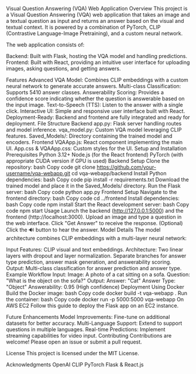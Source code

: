 Visual Question Answering (VQA) Web Application
Overview
This project is a Visual Question Answering (VQA) web application that takes an image and a textual question as input and returns an answer based on the visual and textual context. It is powered by a combination of PyTorch, CLIP (Contrastive Language-Image Pretraining), and a custom neural network.

The web application consists of:

Backend: Built with Flask, hosting the VQA model and handling predictions.
Frontend: Built with React, providing an intuitive user interface for uploading images, asking questions, and getting answers.
<!-- Add a link to the demo screenshot if available -->

Features
Advanced VQA Model: Combines CLIP embeddings with a custom neural network to generate accurate answers.
Multi-class Classification: Supports 5410 answer classes.
Answerability Scoring: Provides a confidence score indicating whether the question is answerable based on the input image.
Text-to-Speech (TTS): Listen to the answer with a single click.
Interactive UI: Simple and responsive user interface built with React.
Deployment-Ready: Backend and frontend are fully integrated and ready for deployment.
File Structure
Backend
app.py: Flask server handling routes and model inference.
vqa_model.py: Custom VQA model leveraging CLIP features.
Saved_Models/: Directory containing the trained model and encoders.
Frontend
VQAApp.js: React component implementing the main UI.
App.css & VQAApp.css: Custom styles for the UI.
Setup and Installation
Prerequisites
Python 3.12+
Node.js (for the React frontend)
PyTorch (with appropriate CUDA version if GPU is used)
Backend Setup
Clone the repository:
bash
Copy code
git clone https://github.com/your-username/vqa-webapp.git
cd vqa-webapp/backend
Install Python dependencies:
bash
Copy code
pip install -r requirements.txt
Download the trained model and place it in the Saved_Models/ directory.
Run the Flask server:
bash
Copy code
python app.py
Frontend Setup
Navigate to the frontend directory:
bash
Copy code
cd ../frontend
Install dependencies:
bash
Copy code
npm install
Start the React development server:
bash
Copy code
npm start
Usage
Launch the backend (http://127.0.0.1:5000) and the frontend (http://localhost:3000).
Upload an image and type a question in the web interface.
Click "Get Answer" to receive the response.
(Optional) Click the 🔊 button to hear the answer.
Model Details
The model architecture combines CLIP embeddings with a multi-layer neural network:

Input Features: CLIP visual and text embeddings.
Architecture:
Two linear layers with dropout and layer normalization.
Separate branches for answer type prediction, answer mask generation, and answerability scoring.
Output: Multi-class classification for answer prediction and answer type.
Example Workflow
Input:
Image: A photo of a cat sitting on a sofa.
Question: "What is the object on the sofa?"
Output:
Answer: "Cat"
Answer Type: "Object"
Answerability: 0.95 (High confidence)
Deployment
Using Docker
Build the Docker image:
bash
Copy code
docker build -t vqa-webapp .
Run the container:
bash
Copy code
docker run -p 5000:5000 vqa-webapp
On AWS EC2
Follow this guide to deploy the Flask app on an EC2 instance.

Future Enhancements
Model Improvements: Fine-tune on additional datasets for better accuracy.
Multi-Language Support: Extend to support questions in multiple languages.
Real-time Predictions: Implement streaming capabilities for video input.
Contributing
Contributions are welcome! Please open an issue or submit a pull request.

License
This project is licensed under the MIT License.

Acknowledgments
OpenAI CLIP
PyTorch
Flask & React.js

